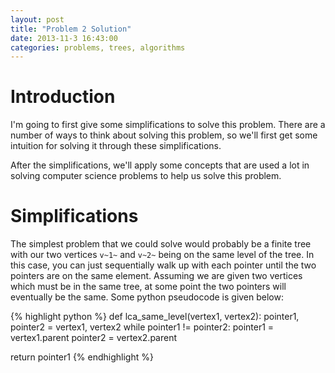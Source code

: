 ```yaml
---
layout: post
title: "Problem 2 Solution"
date: 2013-11-3 16:43:00
categories: problems, trees, algorithms
---
```


# Introduction

I'm going to first give some simplifications to solve this problem. There are a number of ways to think about solving this problem, so we'll first get some intuition for solving it through these simplifications.

After the simplifications, we'll apply some concepts that are used a lot in solving computer science problems to help us solve this problem.

# Simplifications

The simplest problem that we could solve would probably be a finite tree with our two vertices `v~1~` and `v~2~` being on the same level of the tree. In this case, you can just sequentially walk up with each pointer until the two pointers are on the same element. Assuming we are given two vertices which must be in the same tree, at some point the two pointers will eventually be the same. Some python pseudocode is given below:

{% highlight python %}
def lca_same_level(vertex1, vertex2):
  pointer1, pointer2 = vertex1, vertex2
  while pointer1 != pointer2:
    pointer1 = vertex1.parent
    pointer2 = vertex2.parent

  return pointer1
{% endhighlight %}

